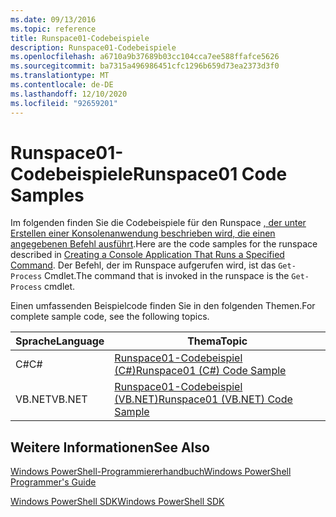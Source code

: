 ```yaml
---
ms.date: 09/13/2016
ms.topic: reference
title: Runspace01-Codebeispiele
description: Runspace01-Codebeispiele
ms.openlocfilehash: a6710a9b37689b03cc104cca7ee588ffafce5626
ms.sourcegitcommit: ba7315a496986451cfc1296b659d73ea2373d3f0
ms.translationtype: MT
ms.contentlocale: de-DE
ms.lasthandoff: 12/10/2020
ms.locfileid: "92659201"
---
```

# <a name="runspace01-code-samples"></a><span data-ttu-id="02e99-103">Runspace01-Codebeispiele</span><span class="sxs-lookup"><span data-stu-id="02e99-103">Runspace01 Code Samples</span></span>

<span data-ttu-id="02e99-104">Im folgenden finden Sie die Codebeispiele für den Runspace [, der unter Erstellen einer Konsolenanwendung beschrieben wird, die einen angegebenen Befehl ausführt](/dotnet/csharp/programming-guide/inside-a-program/hello-world-your-first-program).</span><span class="sxs-lookup"><span data-stu-id="02e99-104">Here are the code samples for the runspace described in [Creating a Console Application That Runs a Specified Command](/dotnet/csharp/programming-guide/inside-a-program/hello-world-your-first-program).</span></span> <span data-ttu-id="02e99-105">Der Befehl, der im Runspace aufgerufen wird, ist das `Get-Process` Cmdlet.</span><span class="sxs-lookup"><span data-stu-id="02e99-105">The command that is invoked in the runspace is the `Get-Process` cmdlet.</span></span>

<span data-ttu-id="02e99-106">Einen umfassenden Beispielcode finden Sie in den folgenden Themen.</span><span class="sxs-lookup"><span data-stu-id="02e99-106">For complete sample code, see the following topics.</span></span>

|<span data-ttu-id="02e99-107">Sprache</span><span class="sxs-lookup"><span data-stu-id="02e99-107">Language</span></span>|<span data-ttu-id="02e99-108">Thema</span><span class="sxs-lookup"><span data-stu-id="02e99-108">Topic</span></span>|
|--------------|-----------|
|<span data-ttu-id="02e99-109">C#</span><span class="sxs-lookup"><span data-stu-id="02e99-109">C#</span></span>|[<span data-ttu-id="02e99-110">Runspace01-Codebeispiel (C#)</span><span class="sxs-lookup"><span data-stu-id="02e99-110">Runspace01 (C#) Code Sample</span></span>](./runspace01-csharp-code-sample.md)|
|<span data-ttu-id="02e99-111">VB.NET</span><span class="sxs-lookup"><span data-stu-id="02e99-111">VB.NET</span></span>|[<span data-ttu-id="02e99-112">Runspace01-Codebeispiel (VB.NET)</span><span class="sxs-lookup"><span data-stu-id="02e99-112">Runspace01 (VB.NET) Code Sample</span></span>](./runspace01-vb-net-code-sample.md)|

## <a name="see-also"></a><span data-ttu-id="02e99-113">Weitere Informationen</span><span class="sxs-lookup"><span data-stu-id="02e99-113">See Also</span></span>

[<span data-ttu-id="02e99-114">Windows PowerShell-Programmiererhandbuch</span><span class="sxs-lookup"><span data-stu-id="02e99-114">Windows PowerShell Programmer's Guide</span></span>](./windows-powershell-programmer-s-guide.md)

[<span data-ttu-id="02e99-115">Windows PowerShell SDK</span><span class="sxs-lookup"><span data-stu-id="02e99-115">Windows PowerShell SDK</span></span>](../windows-powershell-reference.md)
